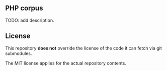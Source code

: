 ## PHP corpus

TODO: add description.

## License

This repository **does not** override the license of the code it can fetch via git submodules.

The MIT license applies for the actual repository contents.
